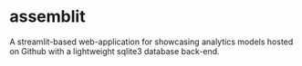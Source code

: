 # assemblit
A streamlit-based web-application for showcasing analytics models hosted on Github with a lightweight sqlite3 database back-end.
